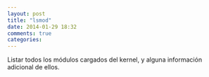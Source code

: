 ```yaml
---
layout: post
title: "lsmod"
date: 2014-01-29 18:32
comments: true
categories: 
---
```

Listar todos los módulos cargados del kernel, y alguna información adicional de ellos. 

